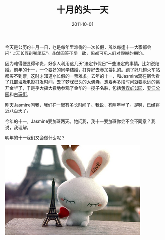 ﻿---
title: "十月的头一天"
date: 2011-10-01
categories: 
  - "essay"
tags: 
  - "十月"
---

今天是公历的十月一日，也是每年里难得的一次长假，所以每逢十一大家都会问“七天长假到哪里玩”。虽然回答不尽一致，但都可见人们对假期的期盼。

因为难得便显得珍贵，好多人利用这几天“法定节假日”干些法定的事情，比如说结婚。前年的十一，一个要好的同学结婚，打算好去参加婚礼的。跑了好几趟火车站都买不到票，这时才知道小长假的一票难求。去年的十一，和Jasmine窝在宿舍看了[几部垃圾电影](http://www.jfsay.com/archives/150.html "这几天在看电影")打发时间，去了梦寐已久的[大佛寺](http://www.jfsay.com/archives/158.html "大佛寺禅游记")，想着再多段时间就要永远的离开金华了，于是乎大摇大摆地参观了金华的一揽子名胜，包括[黄宾虹公园](https://www.jfsay.com/archives/164.html "金华印象——黄宾虹公园")、[婺江公园](https://www.jfsay.com/archives/163.html "金华印象——婺江公园、古玩街")和[古玩街](http://www.jfsay.com/archives/161.html "金华印象——城市景观（2）")。

昨天Jasmine问我，我们在一起有多长时间了。我说，有两年半了。是啊，已经将近八百天了。

今年的十一，Jasmine要加班两天。她问我，我十一要加班你会不会不同意？我说，我理解。

明年的十一我们又会做什么呢？

![641167cfjw1dlildak6o0j](/images/6190387489_36be56fda1_z.jpg)
